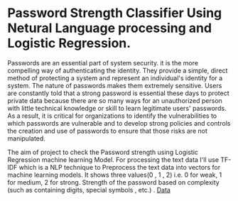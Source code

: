  # Password Strength Classifier Using Netural Language processing and Logistic Regression.
 
 
Passwords are an essential part of system security. it is the more compelling way of authenticating the identity. They provide a simple, direct method of protecting a system and represent an individual's identity for a system. The nature of passwords makes them extremely sensitive. Users are constantly told that a strong password is essential these days to protect private data because there are so many ways for an unauthorized person with little technical knowledge or skill to learn legitimate users' passwords. As a result, it is critical for organizations to identify the vulnerabilities to which passwords are vulnerable and to develop strong policies and controls the creation and use of passwords to ensure that those risks are not manipulated.

The aim of  project to check the Password strength using Logistic Regression machine learning Model. For processing the text data I'll use TF-IDF which is a NLP technique to Preprocess the text data into vectors for machine learning  models. It shows three values(0 , 1 , 2) i.e. 0 for weak, 1 for medium, 2 for strong. Strength of the password based on complexity (such as containing digits, special symbols , etc.) . [Data ](https://github.com/fatima444/SDAIA-DataScience-bootcamp/blob/75a71ba3a73fa4846710df4738b67275df4b3935/data.csv)
